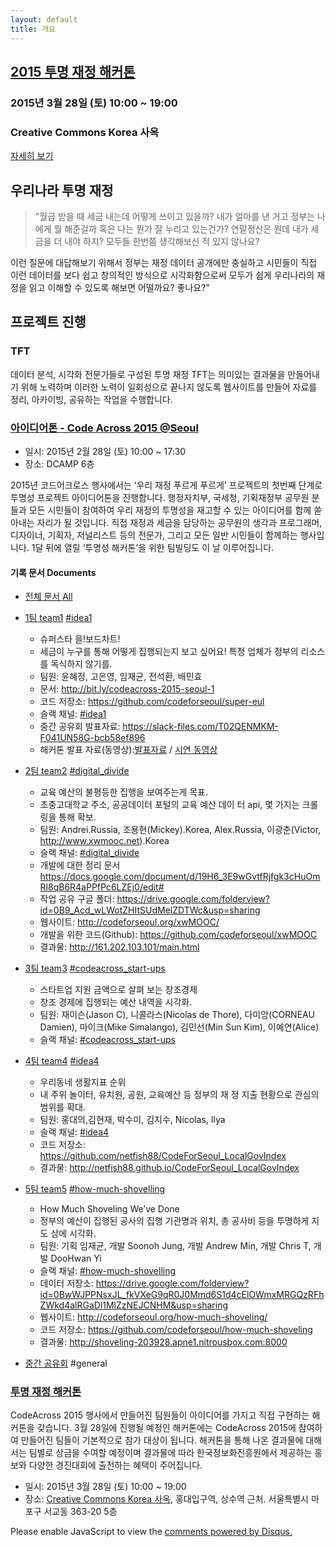 ```yaml
---
layout: default
title: 개요
---
```


<div id="hackathon">
    <h2><a href="{{ site.baseurl }}hackathon">2015 투명 재정 해커톤</a></h2>
    <h3>2015년 3월 28일 (토) 10:00 ~ 19:00</h3>
    <h3>Creative Commons Korea 사옥</h3>
    <a href="{{ site.baseurl }}hackathon" class="gh-btn rc trans">자세히 보기</a>
</div>

## 우리나라 투명 재정

>	"월급 받을 때 세금 내는데 어떻게 쓰이고 있을까? 내가 얼마를 낸 거고 정부는 나에게 뭘 해준걸까 혹은 나는 뭔가 잘 누리고 있는건가? 연말정산은 뭔데 내가 세금을 더 내야 하지? 모두들 한번쯤 생각해보신 적 있지 않나요? 

이런 질문에 대답해보기 위해서 정부는 재정 데이터 공개에만 충실하고 시민들이 직접 이런 데이터를 보다 쉽고 창의적인 방식으로 시각화함으로써 모두가 쉽게 우리나라의 재정을 읽고 이해할 수 있도록 해보면 어떨까요? 좋나요?"

## 프로젝트 진행

### TFT

데이터 분석, 시각화 전문가들로 구성된 투명 재정 TFT는 의미있는 결과물을 만들어내기 위해 노력하며 이러한 노력이 일회성으로 끝나지 않도록 웹사이트를 만들어 자료를 정리, 아카이빙, 공유하는 작업을 수행합니다.

### [아이디어톤 - Code Across 2015 @Seoul](http://codeforseoul.org/codeacross/)

* 일시: 2015년 2월 28일 (토) 10:00 ~ 17:30
* 장소: DCAMP 6층 

2015년 코드어크로스 행사에서는 ‘우리 재정 푸르게 푸르게’ 프로젝트의 첫번째 단계로 투명성 프로젝트 아이디어톤을 진행합니다. 행정자치부, 국세청, 기획재정부 공무원 분들과 모든 시민들이 참여하여 우리 재정의 투명성을 재고할 수 있는 아이디어를 함께 쏟아내는 자리가 될 것입니다. 직접 재정과 세금을 담당하는 공무원의 생각과 프로그래머, 디자이너, 기획자, 저널리스트 등의 전문가, 그리고 모든 일반 시민들이 함께하는 행사입니다. 1달 뒤에 열릴 ‘투명성 해커톤’을 위한 팀빌딩도 이 날 이루어집니다.

#### 기록 문서 Documents

- [전체 문서 All](https://drive.google.com/open?id=0B1QfS9cr-5snfkcxZVB6OFQxbi1nMW9LVTU5Y20zTFZKNkdRLUlTOFBvdVgxWkd2NnJrNjg&authuser=0)

- [1팀 team1](http://bit.ly/codeacross-2015-seoul-1) [#idea1](https://codeforseoul.slack.com/messages/idea1/)    
    * 슈퍼스타 을!보드차트!   
    * 세금이 누구를 통해 어떻게 집행되는지 보고 싶어요! 특정 업체가 정부의 리소스를 독식하지 않기를.
    * 팀원: 윤혜정, 고은영, 임재균, 전석환, 배민효
    * 문서: http://bit.ly/codeacross-2015-seoul-1
    * 코드 저장소: https://github.com/codeforseoul/super-eul
    * 슬랙 채널: [#idea1](https://codeforseoul.slack.com/messages/idea1/)
    * 중간 공유회 발표자료: https://slack-files.com/T02QENMKM-F041UN58G-bcb58ef896
    * 해커톤 발표 자료(동영상):[발표자료](https://slack-files.com/files-pri-safe/T02QENMKM-F0476PP1M/________________________________.pdf?c=1427691323-2b41d29ac4d594f637c9e322e6871c607b721f15) / [시연 동영상](https://files.slack.com/files-pri/T02QENMKM-F046HA88N/civic-hakaton-20150328-with-heyjung-1156-.m4v)

- [2팀 team2](http://bit.ly/codeacross-2015-seoul-2) [#digital_divide](https://codeforseoul.slack.com/messages/digital_divide/)
    * 교육 예산의 불평등한 집행을 보여주는게 목표.
    * 초중고대학교 주소, 공공데이터 포털의 교육 예산 데이 터 api, 몇 가지는 크롤링을 통해 확보.
    * 팀원: Andrei.Russia, 조용현(Mickey).Korea, Alex.Russia, 이광춘(Victor, http://www.xwmooc.net).Korea
    * 슬랙 채널: [#digital_divide](https://codeforseoul.slack.com/messages/digital_divide/)
    * 개발에 대한 정리 문서 https://docs.google.com/document/d/19H6_3E9wGvtfRjfgk3cHuOmRl8qB6R4aPPfPc6LZEj0/edit#
    * 작업 공유 구글 폴더: https://drive.google.com/folderview?id=0B9_Acd_wLWotZHItSUdMelZDTWc&usp=sharing
    * 웹사이트: http://codeforseoul.org/xwMOOC/
    * 개발을 위한 코드(Github): https://github.com/codeforseoul/xwMOOC
    * 결과물: http://161.202.103.101/main.html

- [3팀 team3](http://bit.ly/codeacross-2015-seoul-3) [#codeacross_start-ups](https://codeforseoul.slack.com/messages/codeacross_start-ups)
    * 스타트업 지원 금액으로 살펴 보는 창조경제
    * 창조 경제에 집행되는 예산 내역을 시각화.
    * 팀원: 재이슨(Jason C), 니콜라스(Nicolas de Thore), 다미앙(CORNEAU Damien), 마이크(Mike Simalango), 김민선(Min Sun Kim), 이예연(Alice)
    * 슬랙 채널: [#codeacross_start-ups](https://codeforseoul.slack.com/messages/codeacross_start-ups)

- [4팀 team4](http://bit.ly/codeacross-2015-seoul-4) [#idea4](https://codeforseoul.slack.com/messages/idea4/)    
    * 우리동네 생활지표 순위
    * 내 주위 놀이터, 유치원, 공원, 교육예산 등 정부의 재 정 지출 현황으로 관심의 범위를 확대.
    * 팀원: 홍대의,김현재, 박수미, 김지수, Nicolas, Ilya
    * 슬랙 채널: [#idea4](https://codeforseoul.slack.com/messages/idea4/)
    * 코드 저장소: https://github.com/netfish88/CodeForSeoul_LocalGovIndex
    * 결과물: http://netfish88.github.io/CodeForSeoul_LocalGovIndex

- [5팀 team5](https://docs.google.com/document/d/1-_pjox-9EFKoJ2rRINVtfK951r1sZT7pNoKOQngoMhs/edit?usp=sharing) [#how-much-shovelling](https://codeforseoul.slack.com/messages/how-much-shovelling)
    * How Much Shoveling We’ve Done
    * 정부의 예산이 집행된 공사의 집행 기관명과 위치, 총 공사비 등을 투명하게 지도 상에 시각화.
    * 팀원: 기획 임재균, 개발 Soonoh Jung, 개발 Andrew Min, 개발 Chris T, 개발 DooHwan Yi
    * 슬랙 채널: [#how-much-shovelling](https://codeforseoul.slack.com/messages/how-much-shovelling)
    * 데이터 저장소: https://drive.google.com/folderview?id=0BwWJPPNsxJL_fkVXeG9qR0J0Mmd6S1d4cElOWmxMRGQzRFhZWkd4alRGaDl1MlZzNEJCNHM&usp=sharing
    * 웹사이트: http://codeforseoul.org/how-much-shoveling/
    * 코드 저장소: https://github.com/codeforseoul/how-much-shoveling
    * 결과물: http://shoveling-203928.apne1.nitrousbox.com:8000

- [중간 공유회](http://bit.ly/1DMosuX) #general

### [투명 재정 해커톤](hackathon)

CodeAcross 2015 행사에서 만들어진 팀원들이 아이디어를 가지고 직접 구현하는 해커톤을 갖습니다. 3월 28일에 진행될 예정인 해커톤에는 CodeAcross 2015에 참여하여 만들어진 팀들이 기본적으로 참가 대상이 됩니다. 해커톤을 통해 나온 결과물에 대해서는 팀별로 상금을 수여할 예정이며 결과물에 따라 한국정보화진흥원에서 제공하는 홍보와 다양한 경진대회에 출전하는 혜택이 주어집니다.

* 일시: 2015년 3월 28일 (토) 10:00 ~ 19:00
* 장소: [Creative Commons Korea 사옥](http://map.naver.com/?dlevel=12&pinType=site&pinId=12231010&x=126.9218731&y=37.5511880&enc=b64), 홍대입구역, 상수역 근처. 서울특별시 마포구 서교동 363-20 5층

<div id="disqus_thread"></div>
<script type="text/javascript">
    /* * * CONFIGURATION VARIABLES: EDIT BEFORE PASTING INTO YOUR WEBPAGE * * */
    var disqus_shortname = 'transparency-ko'; // required: replace example with your forum shortname
    var disqus_identifier = 'index';
    var disqus_url = 'http://transparency.codenamu.org/';

    /* * * DON'T EDIT BELOW THIS LINE * * */
    (function() {
        var dsq = document.createElement('script'); dsq.type = 'text/javascript'; dsq.async = true;
        dsq.src = '//' + disqus_shortname + '.disqus.com/embed.js';
        (document.getElementsByTagName('head')[0] || document.getElementsByTagName('body')[0]).appendChild(dsq);

        var s = document.createElement('script'); s.async = true;
        s.type = 'text/javascript';
        s.src = '//' + disqus_shortname + '.disqus.com/count.js';
        (document.getElementsByTagName('HEAD')[0] || document.getElementsByTagName('BODY')[0]).appendChild(s);
    })();
</script>
<noscript>Please enable JavaScript to view the <a href="https://disqus.com/?ref_noscript">comments powered by Disqus.</a></noscript>
